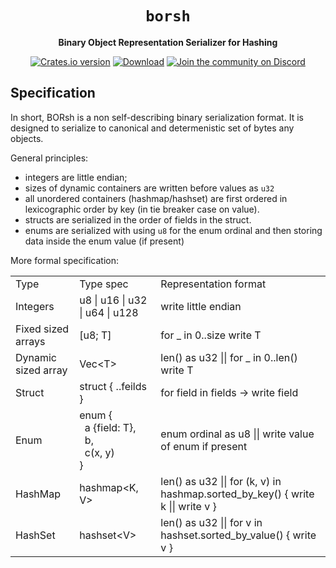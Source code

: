 <div align="center">

  <h1><code>borsh</code></h1>

  <p>
    <strong>Binary Object Representation Serializer for Hashing</strong>
  </p>
  
  <p>
    <a href="https://crates.io/crates/borsh"><img src="https://img.shields.io/crates/v/borsh.svg?style=flat-square" alt="Crates.io version" /></a>
    <a href="https://crates.io/crates/borsh"><img src="https://img.shields.io/crates/d/borsh.svg?style=flat-square" alt="Download" /></a>
    <a href="https://discord.gg/gBtUFKR"><img src="https://img.shields.io/discord/490367152054992913.svg" alt="Join the community on Discord" /></a>
  </p>
</div>
<div>
  <h2>Specification</h2>
  <p>In short, BORsh is a non self-describing binary serialization format. It is designed to serialize to canonical and determenistic set of bytes any objects.</p>
  <p>General principles:</p>
  <ul>
    <li>integers are little endian;</li>
    <li>sizes of dynamic containers are written before values as <code>u32</code></li>
    <li>all unordered containers (hashmap/hashset) are first ordered in lexicographic order by key (in tie breaker case on value).</li>
    <li>structs are serialized in the order of fields in the struct.</li>
    <li>enums are serialized with using <code>u8</code> for the enum ordinal and then storing data inside the enum value (if present)</li>
  </ul>
  <p>More formal specification:</p>
  <table>
   <tr><td>Type</td><td>Type spec</td><td>Representation format</td></tr>
   <tr><td>Integers</td><td>u8 | u16 | u32 | u64 | u128</td><td>write little endian</td></tr>
   <tr><td>Fixed sized arrays</td><td>[u8; T]</td><td>for _ in 0..size write T</td></tr>
   <tr><td>Dynamic sized array</td><td>Vec&lt;T&gt;</td><td>len() as u32 || for _ in 0..len() write T</td></tr>
   <tr><td>Struct</td><td>struct { ..feilds }</td><td>for field in fields -> write field</td></tr>
  <tr><td>Enum</td><td>enum {</br>&nbsp;&nbsp;a {field: T},</br>&nbsp;&nbsp;b,</br>&nbsp;&nbsp;c(x, y)</br>}</td><td>enum ordinal as u8 || write value of enum if present</td></tr>
   <tr><td>HashMap</td><td>hashmap&lt;K, V&gt;</td><td>len() as u32 || for (k, v) in hashmap.sorted_by_key() { write k || write v } </td></tr>
   <tr><td>HashSet</td><td>hashset&lt;V&gt;</td><td>len() as u32 || for v in hashset.sorted_by_value() { write v } </td></tr>
  </table>
  </code>
</div>
